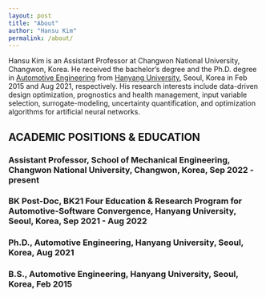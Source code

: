 ```yaml
---
layout: post
title: "About"
author: "Hansu Kim"
permalink: /about/
---
```


Hansu Kim is an Assistant Professor at Changwon National University, Changwon, Korea. He received the bachelor’s degree and the Ph.D. degree in [Automotive Engineering](https://ae.hanyang.ac.kr/) from [Hanyang University](https://www.hanyang.ac.kr/), Seoul, Korea in Feb 2015 and Aug 2021, respectively. His research interests include data-driven design optimization, prognostics and health management, input variable selection, surrogate-modeling, uncertainty quantification, and optimization algorithms for artificial neural networks.


## ACADEMIC POSITIONS & EDUCATION
### Assistant Professor, School of Mechanical Engineering, Changwon National University, Changwon, Korea, Sep 2022 - present

### BK Post-Doc, BK21 Four Education & Research Program for Automotive-Software Convergence, Hanyang University, Seoul, Korea, Sep 2021 - Aug 2022

### Ph.D., Automotive Engineering, Hanyang University, Seoul, Korea, Aug 2021

### B.S., Automotive Engineering, Hanyang University, Seoul, Korea, Feb 2015
